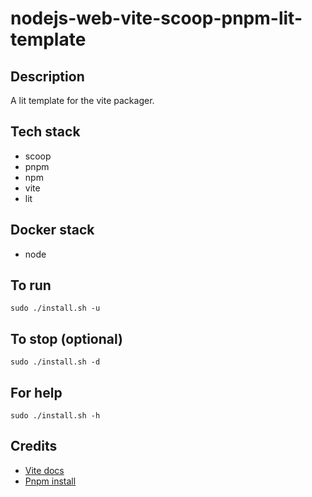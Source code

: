 # nodejs-web-vite-scoop-pnpm-lit-template

## Description
A lit template for the vite packager.

## Tech stack
- scoop
- pnpm
- npm
- vite
- lit

## Docker stack
- node

## To run
`sudo ./install.sh -u`

## To stop (optional)
`sudo ./install.sh -d`

## For help
`sudo ./install.sh -h`

## Credits
- [Vite docs](https://vitejs.dev/guide/)
- [Pnpm install](https://pnpm.io/installation)